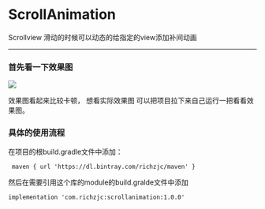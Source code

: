 # ScrollAnimation
Scrollview 滑动的时候可以动态的给指定的view添加补间动画

---

### 首先看一下效果图

![](http://g.recordit.co/JnxbxMxrqF.gif)

效果图看起来比较卡顿， 想看实际效果图 可以把项目拉下来自己运行一把看看效果图。

###  具体的使用流程

在项目的根build.gradle文件中添加：
    
     maven { url 'https://dl.bintray.com/richzjc/maven' }
     
然后在需要引用这个库的module的build.gralde文件中添加

    implementation 'com.richzjc:scrollanimation:1.0.0' 
    

### 
